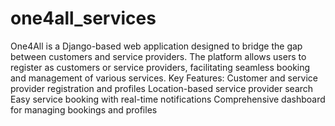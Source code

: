 # one4all_services
 One4All is a Django-based web application designed to bridge the gap between customers and service providers. The platform allows users to register as customers or service providers, facilitating seamless booking and management of various services.  Key Features: Customer and service provider registration and profiles Location-based service provider search Easy service booking with real-time notifications Comprehensive dashboard for managing bookings and profiles
